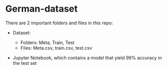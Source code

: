 # German-dataset

There are 2 important folders and files in this repo:
- Dataset: 
  + Folders: Meta, Train, Test
  + Files: Meta.csv, train.csv, test.csv

- Jupyter Notebook, which contains a model that yield 99% accuracy in the test set
